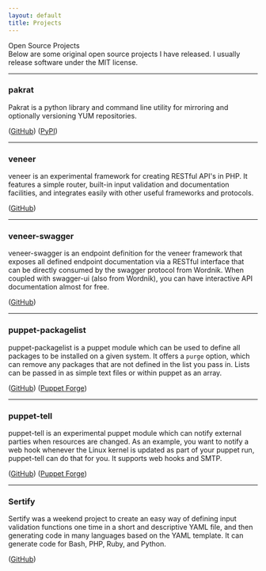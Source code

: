 ```yaml
---
layout: default
title: Projects
---
```


<div class="post_title">Open Source Projects</div>
Below are some original open source projects I have released. I usually release
software under the MIT license.

---

### pakrat
Pakrat is a python library and command line utility for mirroring and optionally
versioning YUM repositories.

([GitHub](https://github.com/ryanuber/pakrat)) ([PyPI](https://pypi.python.org/pypi/pakrat))

---

### veneer
veneer is an experimental framework for creating RESTful API's in PHP. It
features a simple router, built-in input validation and documentation
facilities, and integrates easily with other useful frameworks and protocols.

([GitHub](https://github.com/ryanuber/veneer))

---

### veneer-swagger
veneer-swagger is an endpoint definition for the veneer framework that exposes
all defined endpoint documentation via a RESTful interface that can be directly
consumed by the swagger protocol from Wordnik. When coupled with swagger-ui
(also from Wordnik), you can have interactive API documentation almost for free.

([GitHub](https://github.com/ryanuber/veneer-swagger))

---

### puppet-packagelist
puppet-packagelist is a puppet module which can be used to define all packages
to be installed on a given system. It offers a `purge` option, which can remove
any packages that are not defined in the list you pass in. Lists can be passed
in as simple text files or within puppet as an array.

([GitHub](https://github.com/ryanuber/puppet-packagelist)) 
([Puppet Forge](http://forge.puppetlabs.com/ryanuber/packagelist))

---

### puppet-tell
puppet-tell is an experimental puppet module which can notify external parties
when resources are changed. As an example, you want to notify a web hook
whenever the Linux kernel is updated as part of your puppet run, puppet-tell can
do that for you. It supports web hooks and SMTP.

([GitHub](https://github.com/ryanuber/puppet-tell)) 
([Puppet Forge](http://forge.puppetlabs.com/ryanuber/tell))

---

### Sertify
Sertify was a weekend project to create an easy way of defining input validation
functions one time in a short and descriptive YAML file, and then generating
code in many languages based on the YAML template. It can generate code for
Bash, PHP, Ruby, and Python.

([GitHub](https://github.com/ryanuber/sertify))
